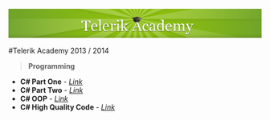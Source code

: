[![alt text](https://raw.githubusercontent.com/BorislavIvanov/Telerik_Academy/master/Resources/Images/Telerik%20Logo.png "Telerik Academy Logo")](http://academy.telerik.com/)

#Telerik Academy 2013 / 2014

>**Programming**
* **C# Part One** - [*Link*](https://github.com/BorislavIvanov/Telerik_Academy/tree/master/%3D%3DHome%20Works%3D%3D/Programming/01.%20C%23%20Part%20I)
* **C# Part Two** - [*Link*](https://github.com/BorislavIvanov/Telerik_Academy/tree/master/%3D%3DHome%20Works%3D%3D/Programming/02.%20C%23%20Part%20II)
* **C# OOP** - [*Link*](https://github.com/BorislavIvanov/Telerik_Academy/tree/master/%3D%3DHome%20Works%3D%3D/Programming/03.%20OOP)
* **C# High Quality Code** - [*Link*](https://github.com/BorislavIvanov/Telerik_Academy/tree/master/%3D%3DHome%20Works%3D%3D/Programming/04.%20High-Quality%20Code)
